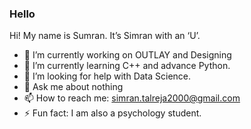 ### Hello

Hi! My name is Sumran. It’s Simran with an ‘U’.

- 🔭 I’m currently working on OUTLAY and Designing
- 🌱 I’m currently learning C++ and advance Python.
- 🤔 I’m looking for help with Data Science.
- 💬 Ask me about nothing
- 📫 How to reach me: simran.talreja2000@gmail.com
- ⚡ Fun fact: I am also a psychology student.

